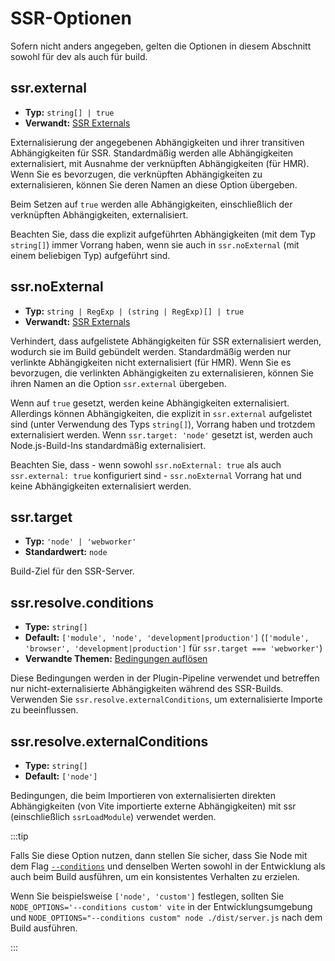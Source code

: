 # SSR-Optionen

Sofern nicht anders angegeben, gelten die Optionen in diesem Abschnitt sowohl für dev als auch für build.

## ssr.external

- **Typ:** `string[] | true`
- **Verwandt:** [SSR Externals](/guide/ssr#ssr-externals)

Externalisierung der angegebenen Abhängigkeiten und ihrer transitiven Abhängigkeiten für SSR. Standardmäßig werden alle Abhängigkeiten externalisiert, mit Ausnahme der verknüpften Abhängigkeiten (für HMR). Wenn Sie es bevorzugen, die verknüpften Abhängigkeiten zu externalisieren, können Sie deren Namen an diese Option übergeben.

Beim Setzen auf `true` werden alle Abhängigkeiten, einschließlich der verknüpften Abhängigkeiten, externalisiert.

Beachten Sie, dass die explizit aufgeführten Abhängigkeiten (mit dem Typ `string[]`) immer Vorrang haben, wenn sie auch in `ssr.noExternal` (mit einem beliebigen Typ) aufgeführt sind.

## ssr.noExternal

- **Typ:** `string | RegExp | (string | RegExp)[] | true`
- **Verwandt:** [SSR Externals](/guide/ssr#ssr-externals)

Verhindert, dass aufgelistete Abhängigkeiten für SSR externalisiert werden, wodurch sie im Build gebündelt werden. Standardmäßig werden nur verlinkte Abhängigkeiten nicht externalisiert (für HMR). Wenn Sie es bevorzugen, die verlinkten Abhängigkeiten zu externalisieren, können Sie ihren Namen an die Option `ssr.external` übergeben.

Wenn auf `true` gesetzt, werden keine Abhängigkeiten externalisiert. Allerdings können Abhängigkeiten, die explizit in `ssr.external` aufgelistet sind (unter Verwendung des Typs `string[]`), Vorrang haben und trotzdem externalisiert werden. Wenn `ssr.target: 'node'` gesetzt ist, werden auch Node.js-Build-Ins standardmäßig externalisiert.

Beachten Sie, dass - wenn sowohl `ssr.noExternal: true` als auch `ssr.external: true` konfiguriert sind - `ssr.noExternal` Vorrang hat und keine Abhängigkeiten externalisiert werden.

## ssr.target

- **Typ:** `'node' | 'webworker'`
- **Standardwert:** `node`

Build-Ziel für den SSR-Server.

## ssr.resolve.conditions

- **Type:** `string[]`
- **Default:** `['module', 'node', 'development|production']` (`['module', 'browser', 'development|production']` für `ssr.target === 'webworker'`)
- **Verwandte Themen:** [Bedingungen auflösen](./shared-options.md#resolve-conditions)

Diese Bedingungen werden in der Plugin-Pipeline verwendet und betreffen nur nicht-externalisierte Abhängigkeiten während des SSR-Builds. Verwenden Sie `ssr.resolve.externalConditions`, um externalisierte Importe zu beeinflussen.

## ssr.resolve.externalConditions

- **Type:** `string[]`
- **Default:** `['node']`

Bedingungen, die beim Importieren von externalisierten direkten Abhängigkeiten (von Vite importierte externe Abhängigkeiten) mit ssr (einschließlich `ssrLoadModule`) verwendet werden.

:::tip

Falls Sie diese Option nutzen, dann stellen Sie sicher, dass Sie Node mit dem Flag [`--conditions`](https://nodejs.org/docs/latest/api/cli.html#-c-condition---conditionscondition) und denselben Werten sowohl in der Entwicklung als auch beim Build ausführen, um ein konsistentes Verhalten zu erzielen.

Wenn Sie beispielsweise `['node', 'custom']` festlegen, sollten Sie `NODE_OPTIONS='--conditions custom' vite` in der Entwicklungsumgebung und `NODE_OPTIONS="--conditions custom" node ./dist/server.js` nach dem Build ausführen.

:::
